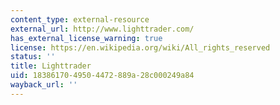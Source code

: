 ```yaml
---
content_type: external-resource
external_url: http://www.lighttrader.com/
has_external_license_warning: true
license: https://en.wikipedia.org/wiki/All_rights_reserved
status: ''
title: Lighttrader
uid: 18386170-4950-4472-889a-28c000249a84
wayback_url: ''
---
```

